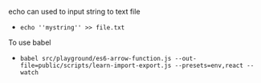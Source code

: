 echo can used to input string to text file 
- `echo ''mystring'' >> file.txt`

To use babel
- `babel src/playground/es6-arrow-function.js --out-file=public/scripts/learn-import-export.js --presets=env,react --watch`

